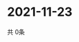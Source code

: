 # 2021-11-23
  共 0条

  <!-- BEGIN -->
  <!-- 最后更新时间Tue Nov 23 2021 05:03:16 GMT+0000 (Coordinated Universal Time) -->
  
  <!-- END -->
  
  